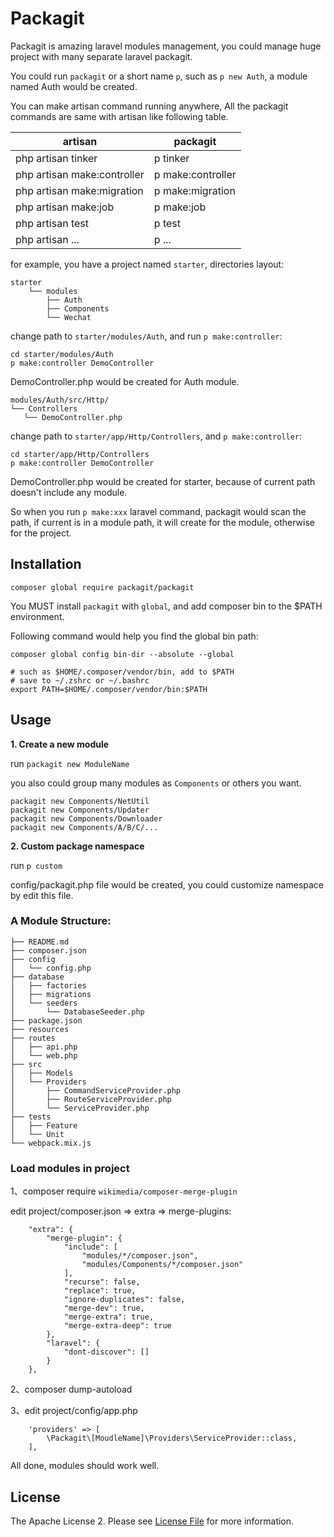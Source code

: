 # Packagit

Packagit is amazing laravel modules management, you could manage huge project with many separate laravel packagit. 

You could run `packagit` or a short name `p`, such as `p new Auth`, a module named Auth would be created.

You can make artisan command running anywhere, All the packagit commands are same with artisan like following table.

| artisan                     | packagit          |
|-----------------------------|-------------------|
| php artisan tinker          | p tinker          |
| php artisan make:controller | p make:controller |
| php artisan make:migration  | p make:migration  |
| php artisan make:job        | p make:job        |
| php artisan test            | p test            |
| php artisan ...             | p ...             |

for example, you have a project named `starter`, directories layout:

    starter
        └── modules
            ├── Auth
            ├── Components
            └── Wechat

change path to `starter/modules/Auth`, and run `p make:controller`:

```
cd starter/modules/Auth
p make:controller DemoController
```

DemoController.php would be created for Auth module.

```
modules/Auth/src/Http/
└── Controllers
   └── DemoController.php
```

change path to `starter/app/Http/Controllers`, and `p make:controller`:

```
cd starter/app/Http/Controllers
p make:controller DemoController
```

DemoController.php would be created for starter, because of current path doesn't include any module.

So when you run `p make:xxx` laravel command, packagit would scan the path, if current is in a module path, it will create for the module, otherwise for the project.

## Installation

`composer global require packagit/packagit`

You MUST install `packagit` with `global`, and add composer bin to the $PATH environment. 

Following command would help you find the global bin path:

```
composer global config bin-dir --absolute --global

# such as $HOME/.composer/vendor/bin, add to $PATH
# save to ~/.zshrc or ~/.bashrc
export PATH=$HOME/.composer/vendor/bin:$PATH
```

## Usage

**1. Create a new module**

run `packagit new ModuleName`

you also could group many modules as `Components` or others you want.

```
packagit new Components/NetUtil
packagit new Components/Updater
packagit new Components/Downloader
packagit new Components/A/B/C/...
```

**2. Custom package namespace**

run `p custom`

config/packagit.php file would be created, you could customize namespace by edit this file.


### A Module Structure:

```
├── README.md
├── composer.json
├── config
│   └── config.php
├── database
│   ├── factories
│   ├── migrations
│   └── seeders
│       └── DatabaseSeeder.php
├── package.json
├── resources
├── routes
│   ├── api.php
│   └── web.php
├── src
│   ├── Models
│   └── Providers
│       ├── CommandServiceProvider.php
│       ├── RouteServiceProvider.php
│       └── ServiceProvider.php
├── tests
│   ├── Feature
│   └── Unit
└── webpack.mix.js
```

### Load modules in project

1、composer require `wikimedia/composer-merge-plugin`

edit project/composer.json => extra => merge-plugins:

```
    "extra": {
        "merge-plugin": {
            "include": [
                "modules/*/composer.json",
                "modules/Components/*/composer.json"
            ],
            "recurse": false,
            "replace": true,
            "ignore-duplicates": false,
            "merge-dev": true,
            "merge-extra": true,
            "merge-extra-deep": true
        },
        "laravel": {
            "dont-discover": []
        }
    },
```
2、composer dump-autoload

3、edit project/config/app.php

```
    'providers' => [
        \Packagit\[MoudleName]\Providers\ServiceProvider::class, 
    ],
```


All done, modules should work well.

## License

The Apache License 2. Please see [License File](LICENSE.md) for more information.
